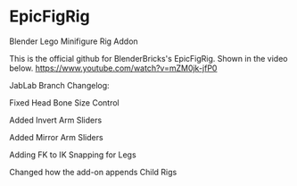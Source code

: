 # EpicFigRig
Blender Lego Minifigure Rig Addon

This is the official github for BlenderBricks's EpicFigRig. Shown in the video below. https://www.youtube.com/watch?v=mZM0jk-jfP0

JabLab Branch Changelog:

Fixed Head Bone Size Control

Added Invert Arm Sliders

Added Mirror Arm Sliders

Adding FK to IK Snapping for Legs

Changed how the add-on appends Child Rigs
